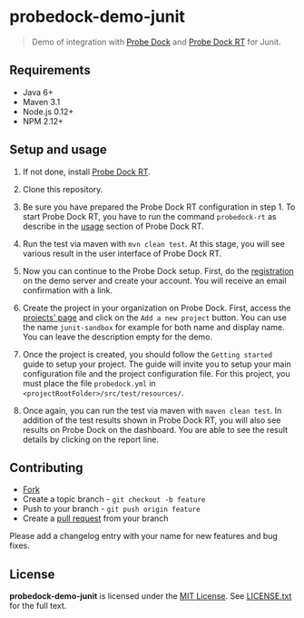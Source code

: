 # probedock-demo-junit

> Demo of integration with [Probe Dock](https://github.com/probedock/probedock) and [Probe Dock RT](https://github.com/probedock/probedock-rt) for Junit.

## Requirements

* Java 6+
* Maven 3.1
* Node.js 0.12+
* NPM 2.12+

## Setup and usage

1. If not done, install [Probe Dock RT](https://github.com/probedock/probedock-rt#installation).

2. Clone this repository.

3. Be sure you have prepared the Probe Dock RT configuration in step 1. To start Probe Dock RT, you have to run the command `probedock-rt` as describe in the [usage](https://github.com/probedock/probedock-rt#installation#usage) section of Probe Dock RT.

4. Run the test via maven with `mvn clean test`. At this stage, you will see various result in the user interface of Probe Dock RT.

5. Now you can continue to the Probe Dock setup. First, do the [registration](http://) on the demo server and create your account. You will receive an email confirmation with a link. 

6. Create the project in your organization on Probe Dock. First, access the [projects' page](https://demo.probedock.io/prevolescompany/projects) and click on the `Add a new project` button. You can use the name `junit-sandbox` for example for both name and display name. You can leave the description empty for the demo.

7. Once the project is created, you should follow the `Getting started` guide to setup your project. The guide will invite you to setup your main configuration file and the project configuration file. For this project, you must place the file `probedock.yml` in `<projectRootFolder>/src/test/resources/`. 

8. Once again, you can run the test via maven with `maven clean test`. In addition of the test results shown in Probe Dock RT, you will also see results on Probe Dock on the dashboard. You are able to see the result details by clicking on the report line. 

## Contributing

* [Fork](https://help.github.com/articles/fork-a-repo)
* Create a topic branch - `git checkout -b feature`
* Push to your branch - `git push origin feature`
* Create a [pull request](http://help.github.com/pull-requests/) from your branch

Please add a changelog entry with your name for new features and bug fixes.

## License

**probedock-demo-junit** is licensed under the [MIT License](http://opensource.org/licenses/MIT).
See [LICENSE.txt](LICENSE.txt) for the full text.
